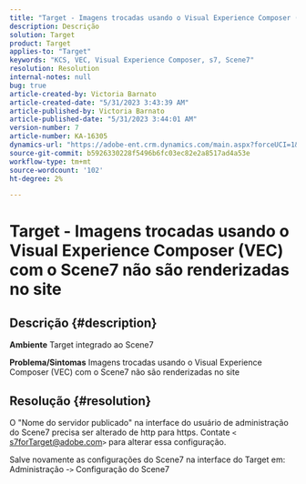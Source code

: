 ```yaml
---
title: "Target - Imagens trocadas usando o Visual Experience Composer (VEC) com o Scene7 não são renderizadas no site"
description: Descrição
solution: Target
product: Target
applies-to: "Target"
keywords: "KCS, VEC, Visual Experience Composer, s7, Scene7"
resolution: Resolution
internal-notes: null
bug: true
article-created-by: Victoria Barnato
article-created-date: "5/31/2023 3:43:39 AM"
article-published-by: Victoria Barnato
article-published-date: "5/31/2023 3:44:01 AM"
version-number: 7
article-number: KA-16305
dynamics-url: "https://adobe-ent.crm.dynamics.com/main.aspx?forceUCI=1&pagetype=entityrecord&etn=knowledgearticle&id=717b5d51-65ff-ed11-8f6e-6045bd006149"
source-git-commit: b5926330228f5496b6fc03ec82e2a8517ad4a53e
workflow-type: tm+mt
source-wordcount: '102'
ht-degree: 2%

---
```


# Target - Imagens trocadas usando o Visual Experience Composer (VEC) com o Scene7 não são renderizadas no site

## Descrição {#description}

<b>Ambiente</b>
Target integrado ao Scene7

<b>Problema/Sintomas</b>
Imagens trocadas usando o Visual Experience Composer (VEC) com o Scene7 não são renderizadas no site


## Resolução {#resolution}


O &quot;Nome do servidor publicado&quot; na interface do usuário de administração do Scene7 precisa ser alterado de http para https. Contate `<` [s7forTarget@adobe.com](mailto:s7forTarget@adobe.com)`>`  para alterar essa configuração.

Salve novamente as configurações do Scene7 na interface do Target em: Administração -`>`  Configuração do Scene7




